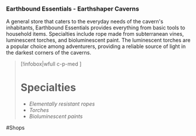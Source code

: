 ### Earthbound Essentials - Earthshaper Caverns

A general store that caters to the everyday needs of the cavern's inhabitants, Earthbound Essentials provides everything from basic tools to household items. Specialties include rope made from subterranean vines, luminescent torches, and bioluminescent paint. The luminescent torches are a popular choice among adventurers, providing a reliable source of light in the darkest corners of the caverns.

> [!infobox|wfull  c-p-med ]
>   # Specialties
>   - *Elementally resistant ropes*
>   - *Torches*
>   - *Bioluminescent paints*



#Shops